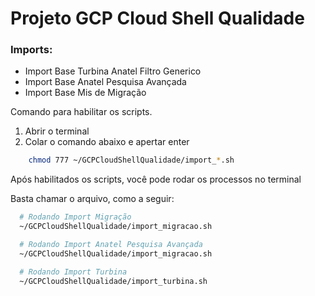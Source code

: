 # Projeto GCP Cloud Shell Qualidade

### Imports:

  - Import Base Turbina Anatel Filtro Generico
  - Import Base Anatel Pesquisa Avançada
  - Import Base Mis de Migração

Comando para habilitar os scripts.
  1. Abrir o terminal
  2. Colar o comando abaixo e apertar enter
  
```bash
    chmod 777 ~/GCPCloudShellQualidade/import_*.sh
```

Após habilitados os scripts, você pode rodar os processos no terminal

Basta chamar o arquivo, como a seguir:

```bash
  # Rodando Import Migração
  ~/GCPCloudShellQualidade/import_migracao.sh

  # Rodando Import Anatel Pesquisa Avançada
  ~/GCPCloudShellQualidade/import_migracao.sh

  # Rodando Import Turbina
  ~/GCPCloudShellQualidade/import_turbina.sh
```